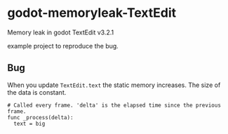 # godot-memoryleak-TextEdit
Memory leak in godot TextEdit v3.2.1

example project to reproduce the bug.


## Bug

When you update `TextEdit.text` the static memory increases.
The size of the data is constant.

```gdscript
# Called every frame. 'delta' is the elapsed time since the previous frame.
func _process(delta):
  text = big
```
